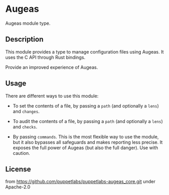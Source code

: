 # Augeas

Augeas module type.

## Description

This module provides a type to manage configuration files using Augeas.
It uses the C API through Rust bindings.

Provide an improved experience of Augeas.

## Usage

There are different ways to use this module:

* To set the contents of a file, by passing a `path` (and optionally a `lens`) and `changes`.

* To audit the contents of a file, by passing a `path` (and optionally a `lens`) and `checks`.

* By passing `commands`. This is the most flexible way to use the module, but it also bypasses all safeguards
  and makes reporting less precise. It exposes the full power of Augeas (but also the full danger).
  Use with caution.

## License

from https://github.com/puppetlabs/puppetlabs-augeas_core.git
under Apache-2.0